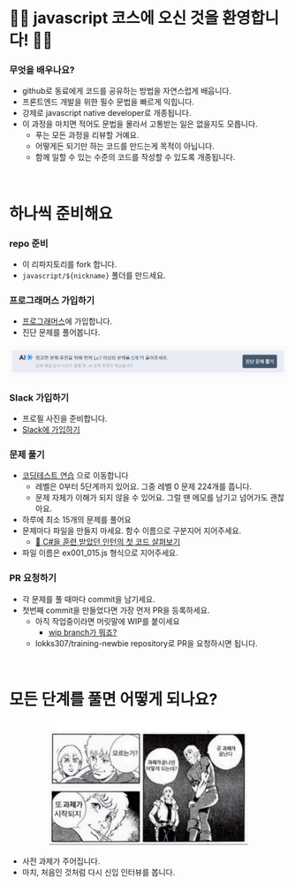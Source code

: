 # 👻👻 javascript 코스에 오신 것을 환영합니다! 👻👻

### 무엇을 배우나요?

- github로 동료에게 코드를 공유하는 방법을 자연스럽게 배웁니다.
- 프론트엔드 개발을 위한 필수 문법을 빠르게 익힙니다.
- 강제로 javascript native developer로 개종됩니다.
- 이 과정을 마치면 적어도 문법을 몰라서 고통받는 일은 없을지도 모릅니다.
  - 푸는 모든 과정을 리뷰할 거예요.
  - 어떻게든 되기만 하는 코드를 만드는게 목적이 아닙니다.
  - 함께 일할 수 있는 수준의 코드를 작성할 수 있도록 개종됩니다.

<br>

# 하나씩 준비해요

### repo 준비

- 이 리파지토리를 fork 합니다.
- `javascript/${nickname}` 폴더를 만드세요.


### 프로그래머스 가입하기

- [프로그래머스](https://programmers.co.kr/account/sign_in?referer=https%3A%2F%2Fprogrammers.co.kr%2F)에 가입합니다.
- 진단 문제를 풀어봅니다.

<img src="../image/진단문제.jpg" width="720"/>


### Slack 가입하기

- 프로필 사진을 준비합니다.
-  [Slack에 가입하기](https://join.slack.com/t/cddcaresquare-ooc1094/shared_invite/zt-20u4121qb-B6z4a25rQ9kWWygfTZZ3QA)


### 문제 풀기

- [코딩테스트 연습](https://school.programmers.co.kr/learn/challenges?order=recent&page=1&levels=0) 으로 이동합니다
  - 레벨은 0부터 5단계까지 있어요. 그중 레벨 0 문제 224개를 풉니다.
  - 문제 자체가 이해가 되지 않을 수 있어요. 그럴 땐 메모를 남기고 넘어가도 괜찮아요.
- 하루에 최소 15개의 문제를 풀어요
- 문제마다 파일을 만들지 마세요. 함수 이름으로 구분지어 지어주세요.
  - [👀 C#을 훈련 받았던 인턴의 첫 코드 살펴보기  ](https://github.com/EdenKwon/BackJoon/blob/develop/ConsoleApp1/Level1.cs)
- 파일 이름은 ex001_015.js 형식으로 지어주세요.


### PR 요청하기

- 각 문제를 풀 때마다 commit을 남기세요.
- 첫번째 commit을 만들었다면 가장 먼저 PR을 등록하세요.
  - 아직 작업중이라면 머릿말에 WIP를 붙이세요
    - [wip branch가 뭐죠?](https://stackoverflow.com/questions/15763059/github-what-is-a-wip-branch)
  - lokks307/training-newbie repository로 PR을 요청하시면 됩니다.
  
<br>

# 모든 단계를 풀면 어떻게 되나요?

<div style="text-align: center;" >
<img src="../image/과제.jpg" width="360"/>
</div>

- 사전 과제가 주어집니다.
- 마치, 처음인 것처럼 다시 신입 인터뷰를 봅니다.
